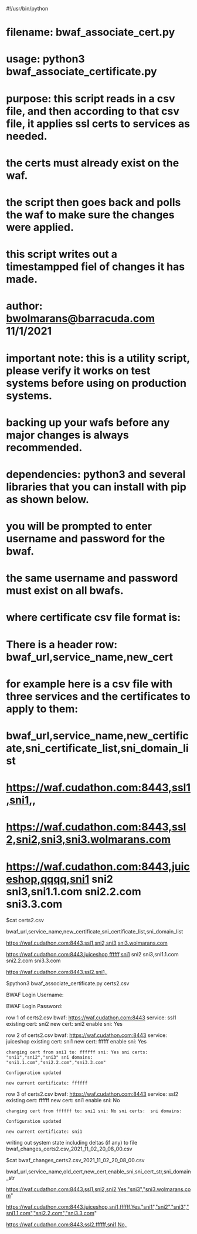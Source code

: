 #!/usr/bin/python
#
# filename: bwaf_associate_cert.py
# usage: python3 bwaf_associate_certificate.py <certificate csv file name>
#
# purpose: this script reads in a csv file, and then according to that csv file, it applies ssl certs to services as needed.
#          the certs must already exist on the waf.
#          the script then goes back and polls the waf to make sure the changes were applied.
#          this script writes out a timestampped fiel of changes it has made.
#
# author: bwolmarans@barracuda.com 11/1/2021
#
# important note: this is a utility script, please verify it works on test systems before using on production systems.
#                 backing up your wafs before any major changes is always recommended.
#
# dependencies: python3 and several libraries that you can install with pip as shown below.
#
#
# you will be prompted to enter username and password for the bwaf.
# the same username and password must exist on all bwafs.
#
# where certificate csv file format is:
# There is a header row: bwaf_url,service_name,new_cert
# for example here is a csv file with three services and the certificates to apply to them:
#
# bwaf_url,service_name,new_certificate,sni_certificate_list,sni_domain_list
# https://waf.cudathon.com:8443,ssl1,sni1,,
# https://waf.cudathon.com:8443,ssl2,sni2,sni3,sni3.wolmarans.com
# https://waf.cudathon.com:8443,juiceshop,qqqq,sni1 sni2 sni3,sni1.1.com sni2.2.com sni3.3.com
    
$cat certs2.csv

bwaf_url,service_name,new_certificate,sni_certificate_list,sni_domain_list

https://waf.cudathon.com:8443,ssl1,sni2,sni3,sni3.wolmarans.com

https://waf.cudathon.com:8443,juiceshop,ffffff,sni1 sni2 sni3,sni1.1.com sni2.2.com sni3.3.com

https://waf.cudathon.com:8443,ssl2,sni1,,


$python3 bwaf_associate_certificate.py certs2.csv

BWAF Login Username:

BWAF Login Password:

row 1 of certs2.csv bwaf: https://waf.cudathon.com:8443 service: ssl1 existing cert: sni2 new cert: sni2 enable sni: Yes

row 2 of certs2.csv bwaf: https://waf.cudathon.com:8443 service: juiceshop existing cert: sni1 new cert: ffffff enable sni: Yes

    changing cert from sni1 to: ffffff sni: Yes sni certs: "sni1","sni2","sni3" sni domains: "sni1.1.com","sni2.2.com","sni3.3.com"
    
    Configuration updated
    
    new current certificate: ffffff
    
row 3 of certs2.csv bwaf: https://waf.cudathon.com:8443 service: ssl2 existing cert: ffffff new cert: sni1 enable sni: No

    changing cert from ffffff to: sni1 sni: No sni certs:  sni domains:
    
    Configuration updated
    
    new current certificate: sni1
    

writing out system state including deltas (if any) to file bwaf_changes_certs2.csv_2021_11_02_20_08_00.csv


$cat bwaf_changes_certs2.csv_2021_11_02_20_08_00.csv
    
bwaf_url,service_name,old_cert,new_cert,enable_sni,sni_cert_str,sni_domain_str
    
https://waf.cudathon.com:8443,ssl1,sni2,sni2,Yes,"sni3","sni3.wolmarans.com"
    
https://waf.cudathon.com:8443,juiceshop,sni1,ffffff,Yes,"sni1","sni2","sni3","sni1.1.com","sni2.2.com","sni3.3.com"
    
https://waf.cudathon.com:8443,ssl2,ffffff,sni1,No,, 
